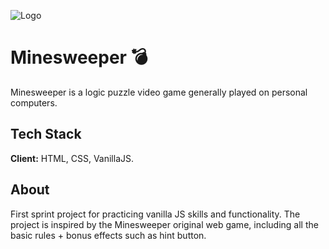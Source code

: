 ![Logo](https://d2t1xqejof9utc.cloudfront.net/screenshots/pics/ca7a03048ed3806fe5a12e3fdfb24876/large.jpg)

# Minesweeper 💣

Minesweeper is a logic puzzle video game generally played on personal computers.


## Tech Stack

**Client:** HTML, CSS, VanillaJS.

## About

First sprint project for practicing vanilla JS skills and functionality.
The project is inspired by the Minesweeper original web game, including all the basic rules + bonus effects such as hint button.

